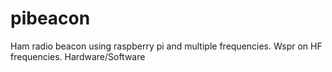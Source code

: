 # pibeacon
Ham radio beacon using raspberry pi and multiple frequencies. Wspr on HF frequencies. Hardware/Software

